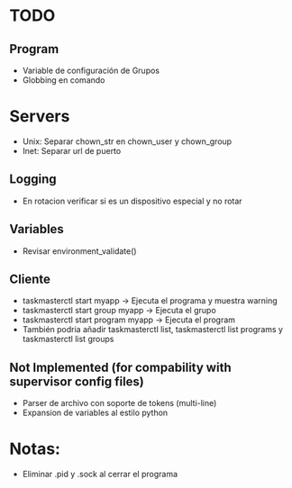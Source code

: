 # TODO

## Program

- Variable de configuración de Grupos
- Globbing en comando

# Servers

- Unix: Separar chown_str en chown_user y chown_group
- Inet: Separar url de puerto

## Logging

- En rotacion verificar si es un dispositivo especial y no rotar

## Variables

- Revisar environment_validate()

## Cliente

- taskmasterctl start myapp → Ejecuta el programa y muestra warning
- taskmasterctl start group myapp → Ejecuta el grupo
- taskmasterctl start program myapp → Ejecuta el program
- También podria añadir taskmasterctl list, taskmasterctl list programs y taskmasterctl list groups

## Not Implemented (for compability with supervisor config files)

- Parser de archivo con soporte de tokens (multi-line)
- Expansion de variables al estilo python

# Notas:

- Eliminar .pid y .sock al cerrar el programa
